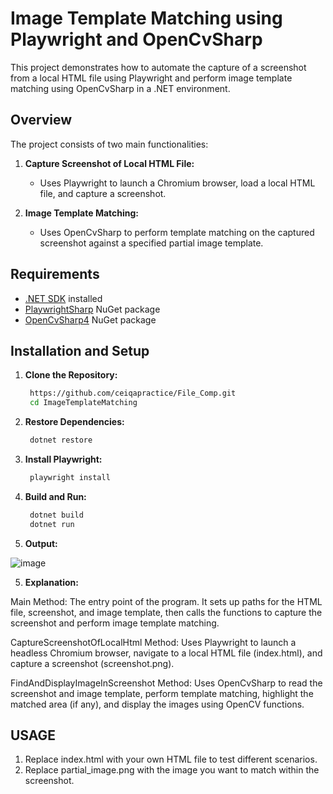 # Image Template Matching using Playwright and OpenCvSharp

This project demonstrates how to automate the capture of a screenshot from a local HTML file using Playwright and perform image template matching using OpenCvSharp in a .NET environment.

## Overview

The project consists of two main functionalities:

1. **Capture Screenshot of Local HTML File:**
   - Uses Playwright to launch a Chromium browser, load a local HTML file, and capture a screenshot.

2. **Image Template Matching:**
   - Uses OpenCvSharp to perform template matching on the captured screenshot against a specified partial image template.

## Requirements

- [.NET SDK](https://dotnet.microsoft.com/download) installed
- [PlaywrightSharp](https://github.com/microsoft/playwright-sharp) NuGet package
- [OpenCvSharp4](https://github.com/shimat/opencvsharp) NuGet package

## Installation and Setup

1. **Clone the Repository:**
     ```bash
      https://github.com/ceiqapractice/File_Comp.git
      cd ImageTemplateMatching
2. **Restore Dependencies:**
     ```bash
      dotnet restore
3. **Install Playwright:**
     ```bash
      playwright install
4. **Build and Run:**
     ```bash
      dotnet build
      dotnet run
5. **Output:**

![image](https://github.com/ceiqapractice/File_Comp/assets/110914539/34dd3246-d854-40ca-b06a-714a746a727b)

5. **Explanation:**

Main Method: The entry point of the program. It sets up paths for the HTML file, screenshot, and image template, then calls the functions to capture the screenshot and perform image template matching.

CaptureScreenshotOfLocalHtml Method: Uses Playwright to launch a headless Chromium browser, navigate to a local HTML file (index.html), and capture a screenshot (screenshot.png).

FindAndDisplayImageInScreenshot Method: Uses OpenCvSharp to read the screenshot and image template, perform template matching, highlight the matched area (if any), and display the images using OpenCV functions.
        
## USAGE

1. Replace index.html with your own HTML file to test different scenarios.
2. Replace partial_image.png with the image you want to match within the screenshot.
